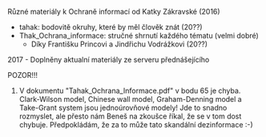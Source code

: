 Různé materiály k Ochraně informací od Katky Zákravské (2016)
- tahak: bodovitě okruhy, které by měl člověk znát (20??)
- Thak\_Ochrana\_informace: stručné shrnutí každého tématu (velmi dobré)
  - Díky Františku Princovi a Jindřichu Vodrážkovi (20??)
  
2017 - Doplněny aktualní materiály ze serveru přednášejícího

POZOR!!!
1) V dokumentu "Tahak_Ochrana_Informace.pdf" v bodu 65 je chyba. Clark-Wilson model, Chinese wall model, Graham-Denning model a Take-Grant system jsou jednoúrovňové modely! Jde to snadno rozmyslet, ale přesto nám Beneš na zkoušce říkal, že se v tom dost chybuje. Předpokládám, že za to může tato skandální dezinformace :-)